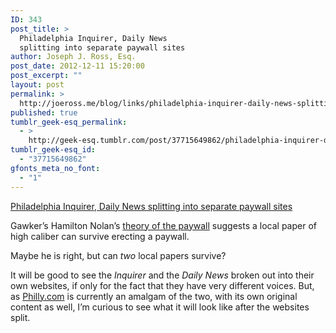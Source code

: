 ```yaml
---
ID: 343
post_title: >
  Philadelphia Inquirer, Daily News
  splitting into separate paywall sites
author: Joseph J. Ross, Esq.
post_date: 2012-12-11 15:20:00
post_excerpt: ""
layout: post
permalink: >
  http://joeross.me/blog/links/philadelphia-inquirer-daily-news-splitting-into/
published: true
tumblr_geek-esq_permalink:
  - >
    http://geek-esq.tumblr.com/post/37715649862/philadelphia-inquirer-daily-news-splitting-into
tumblr_geek-esq_id:
  - "37715649862"
gfonts_meta_no_font:
  - "1"
---
```

<a href='http://www.netnewscheck.com/article/23018/inquirer-daily-news-to-split-from-phillycom'>Philadelphia Inquirer, Daily News splitting into separate paywall sites</a><div class="link_description"><p>Gawker&#8217;s Hamilton Nolan&#8217;s <a href="http://gawker.com/5966560" target="_blank">theory of the paywall</a> suggests a local paper of high caliber can survive erecting a paywall.</p>

<p>Maybe he is right, but can <em>two</em> local papers survive?</p>

<p>It will be good to see the <em>Inquirer</em> and the <em>Daily News</em> broken out into their own websites, if only for the fact that they have very different voices. But, as <a href="http://philly.com" target="_blank">Philly.com</a> is currently an amalgam of the two, with its own original content as well, I&#8217;m curious to see what it will look like after the websites split.</p></div>